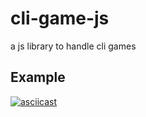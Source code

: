 # cli-game-js
a js library to handle cli games

## Example
[![asciicast](https://asciinema.org/a/u808VEPIKdl9c1azsFWagDpfi.png)](https://asciinema.org/a/u808VEPIKdl9c1azsFWagDpfi)
